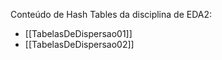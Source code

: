 Conteúdo de Hash Tables da disciplina de EDA2:
- [[TabelasDeDispersao01]]
- [[TabelasDeDispersao02]]